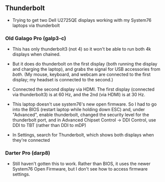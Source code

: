 ## Thunderbolt

- Trying to get two Dell U2725QE displays working with my System76
  laptops via thunderbolt


### Old Galago Pro (galp3-c)

- This has only thunderbolt3 (not 4) so it won't be able to run both
  4k displays when chained.

- But it does do thunderbolt on the first display (both running the
  display and charging the laptop), and grabs the
  signal for USB accessories from *both*.
  (My mouse, keyboard, and webcam are connected to the first display;
  my headset is connected to the second.)

- Connected the second display via HDMI. The first display (connected
  via thunderbolt3) is at 60 Hz, and the 2nd (via HDMI) is at 30 Hz.

- This laptop doesn't use system76's new open firmware. So I had to go
  into the BIOS (restart laptop while holding down ESC) and, under
  "Advanced", enable
  thunderbolt, changed the security level for the thunderbolt port,
  and in Advanced Chipset Control -> DDI Control, use DDI to TBT
  (rather than DDI to mDP)

- In Settings, search for Thunderbolt, which shows both displays when
  they're connected

### Darter Pro (darp8)

- Still haven't gotten this to work. Rather than BIOS, it uses the
  newer System76 Open Firmware, but I don't see how to access firmware
  settings.
